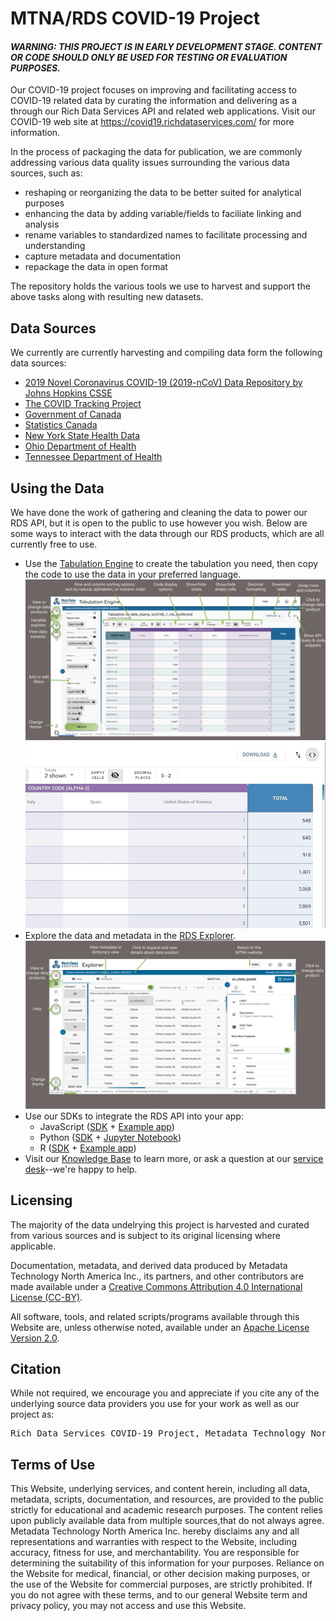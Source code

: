 # MTNA/RDS COVID-19 Project

#### _WARNING: THIS PROJECT IS IN EARLY DEVELOPMENT STAGE. CONTENT OR CODE SHOULD ONLY BE USED FOR TESTING OR EVALUATION PURPOSES._

Our COVID-19 project focuses on improving and facilitating access to COVID-19 related data by curating the information and delivering as a through our Rich Data Services API and related web applications. Visit our COVID-19 web site at https://covid19.richdataservices.com/ for more information.

In the process of packaging the data for publication, we are commonly addressing various data quality issues surrounding the various data sources, such as:

- reshaping or reorganizing the data to be better suited for analytical purposes
- enhancing the data by adding variable/fields to faciliate linking and analysis
- rename variables to standardized names to facilitate processing and understanding
- capture metadata and documentation
- repackage the data in open format

The repository holds the various tools we use to harvest and support the above tasks along with resulting new datasets.

## Data Sources

We currently are currently harvesting and compiling data form the following data sources:

- [2019 Novel Coronavirus COVID-19 (2019-nCoV) Data Repository by Johns Hopkins CSSE](data/us/jhu-ccse/README.md)
- [The COVID Tracking Project](https://covidtracking.com/about-project)
- [Government of Canada](https://www.canada.ca/en/public-health/services/diseases/2019-novel-coronavirus-infection.html)
- [Statistics Canada](https://www.statcan.gc.ca/eng/start)
- [New York State Health Data](https://health.data.ny.gov/)
- [Ohio Department of Health](https://coronavirus.ohio.gov/wps/portal/gov/covid-19/dashboards)
- [Tennessee Department of Health](https://www.tn.gov/health/cedep/ncov/data/downloadable-datasets.html)


## Using the Data

We have done the work of gathering and cleaning the data to power our RDS API, but it is open to the public to use however you wish. Below are some ways to interact with the data through our RDS products, which are all currently free to use.

- Use the [Tabulation Engine](https://covid19.richdataservices.com/rds-tabengine/data-product-selection) to create the tabulation you need, then copy the code to use the data in your preferred language.   
![tabEngine](assets/tabEngineWithTopBar.png)
![codeSnippet](assets/codeSnippet.gif)
- Explore the data and metadata in the [RDS Explorer](https://covid19.richdataservices.com/rds-explorer/data-product-selection).  
![explorer](assets/explorerTour.png)
- Use our SDKs to integrate the RDS API into your app: 
  - JavaScript ([SDK](https://github.com/mtna/rds-js) + [Example app](https://mtna.github.io/rds-js-examples/covid.html))
  - Python ([SDK](https://github.com/mtna/rds-python) + [Jupyter Notebook](https://github.com/mtna/rds-python-examples))
  - R ([SDK](https://github.com/mtna/rds-r) + [Example app](https://covid19.richdataservices.com/rds-rshiny/covid-19/))
- Visit our [Knowledge Base](https://mtnaus.atlassian.net/wiki/spaces/RDSHD/overview) to learn more, or ask a question at our [service desk](https://mtnaus.atlassian.net/servicedesk/customer/portal/9)--we're happy to help.

## Licensing

The majority of the data undelrying this project is harvested and curated from various sources and is subject to its original licensing where applicable.

Documentation, metadata, and derived data produced by Metadata Technology North America Inc., its partners, and other contributors are made available under a [Creative Commons Attribution 4.0 International License (CC-BY)](https://creativecommons.org/licenses/by/4.0/).

All software, tools, and related scripts/programs available through this Website are, unless otherwise noted, available under an [Apache License Version 2.0](https://www.apache.org/licenses/LICENSE-2.0).

## Citation

While not required, we encourage you and appreciate if you cite any of the underlying source data providers you use for your work as well as our project as:
<pre>Rich Data Services COVID-19 Project, Metadata Technology North America Inc., 2020</pre>

## Terms of Use

This Website, underlying services, and content herein, including all data, metadata, scripts, documentation, and resources, are provided to the public strictly for educational and academic research purposes. The content relies upon publicly available data from multiple sources,that do not always agree. Metadata Technology North America Inc. hereby disclaims any and all representations and warranties with respect to the Website, including accuracy, fitness for use, and merchantability. You are responsible for determining the suitability of this information for your purposes. Reliance on the Website for medical, financial, or other decision making purposes, or the use of the Website for commercial purposes, are strictly prohibited. If you do not agree with these terms, and to our general Website term and privacy policy, you may not access and use this Website.
